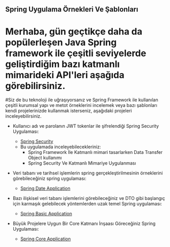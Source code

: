 ## Spring Uygulama Örnekleri Ve Şablonları
# Merhaba, gün geçtikçe daha da popülerleşen Java Spring framework ile çeşitli seviyelerde geliştirdiğim bazı katmanlı mimarideki API'leri aşağıda görebilirsiniz.
#Siz de bu teknoloji ile uğraşıyorsanız ve Spring Framework ile kullanılan çeşitli kurumsal yapı ve metot örneklerini incelemek veya bazı şablonları kendi projelerinizde kullanmak isterseniz, aşağıdaki projeleri inceleyebilirsiniz.

* Kullanıcı adı ve parolanın JWT tokenlar ile şifrelendiği Spring Security Uygulaması:
  * [Spring Security](https://github.com/huseyinturkmen06/Spring-Security-Application)
  * Bu uygulamada inceleyebilecekleriniz:
    * Spring Framework İle Katmanlı mimari tasarlarken Data Transfer Object kullanımı
    * Spring Security Ve Katmanlı Mimariye Uygulanması


* Veri tabanı ve tarihsel işlemlerin spring gerçekleştirilmesinin örneklerini görebileceğiniz spring uygulaması: 
  * [Spring Date Application](https://github.com/huseyinturkmen06/FT-Technology-Java-Spring-Practicum)                

  
* Bazı ilişkisel veri tabanı işlemlerini görebileceğiniz ve DTO gibi başlangıç için karmaşık gelebilecek yöntemlerden uzak temel Spring uygulaması:
  * [Spring Basic Application](https://github.com/huseyinturkmen06/Housemate-Finding-Application-With-Java-Spring)

* Büyük Projelere Uygun Bir Core Katmanı İnşaası Göreceğiniz Spring Uygulaması:
  * [Spring Core Application](https://github.com/huseyinturkmen06/Northwind)
